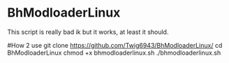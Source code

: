 # BhModloaderLinux
This script is really bad ik but it works, at least it should.

#How 2 use
git clone https://github.com/Twig6943/BhModloaderLinux/
cd BhModloaderLinux
chmod +x bhmodloaderlinux.sh
./bhmodloaderlinux.sh

